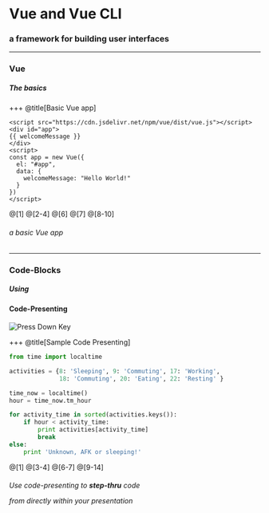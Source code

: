 # Vue and Vue CLI
### a framework for building user interfaces

---

### Vue
##### The basics

+++
@title[Basic Vue app]

```
<script src="https://cdn.jsdelivr.net/npm/vue/dist/vue.js"></script>
<div id="app">
{{ welcomeMessage }}
</div>
<script>
const app = new Vue({
  el: "#app",
  data: {
    welcomeMessage: "Hello World!"
  }
})
</script>
```

@[1]
@[2-4]
@[6]
@[7]
@[8-10]

###### a basic Vue app

---

### Code-Blocks
##### Using
#### **Code-Presenting**

![Press Down Key](assets/down-arrow.png)

+++
@title[Sample Code Presenting]

```python
from time import localtime

activities = {8: 'Sleeping', 9: 'Commuting', 17: 'Working',
              18: 'Commuting', 20: 'Eating', 22: 'Resting' }

time_now = localtime()
hour = time_now.tm_hour

for activity_time in sorted(activities.keys()):
    if hour < activity_time:
        print activities[activity_time]
        break
else:
    print 'Unknown, AFK or sleeping!'
```

@[1]
@[3-4]
@[6-7]
@[9-14]

###### Use code-presenting to **step-thru** code <p> from directly within your presentation 
